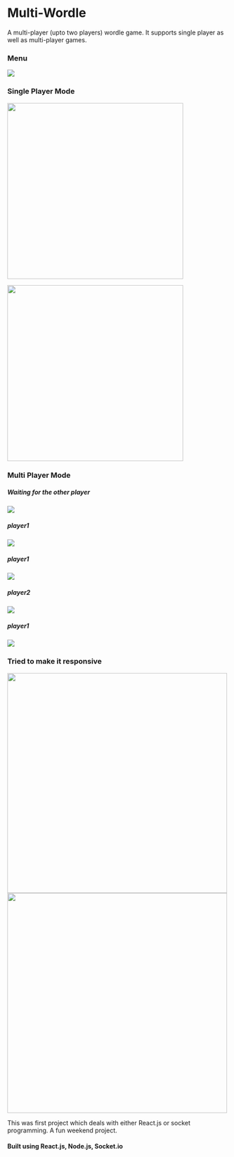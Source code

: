 # Multi-Wordle
A multi-player (upto two players) wordle game. 
It supports single player as well as multi-player games. 

### Menu
<img src="https://github.com/arxxv/Multi-Wordle/blob/main/screenshots/menu.png"><img/>
### Single Player Mode
<img src="https://github.com/arxxv/Multi-Wordle/blob/main/screenshots/single-player-correct.jpg" width="400px"><img/>

<img src="https://github.com/arxxv/Multi-Wordle/blob/main/screenshots/single-player-wrong.jpg" width="400px"><img/>
### Multi Player Mode

##### Waiting for the other player
<img src="https://github.com/arxxv/Multi-Wordle/blob/main/screenshots/roomid.png"><img/>

##### player1
<img src="https://github.com/arxxv/Multi-Wordle/blob/main/screenshots/multi-player-i.png"><img/>

##### player1
<img src="https://github.com/arxxv/Multi-Wordle/blob/main/screenshots/multi-player-ii.png"><img/>

##### player2
<img src="https://github.com/arxxv/Multi-Wordle/blob/main/screenshots/multi-player-iii.png"><img/>

##### player1
<img src="https://github.com/arxxv/Multi-Wordle/blob/main/screenshots/multi-player-vi.png"><img/>

### Tried to make it responsive
<img src="https://github.com/arxxv/Multi-Wordle/blob/main/screenshots/multi-player-wrong.jpg" height="500px"><img/>
<img src="https://github.com/arxxv/Multi-Wordle/blob/main/screenshots/single-player-wrong-ii.jpg" height="500px"><img/>

This was first project which deals with either React.js or socket programming.
A fun weekend project.

#### Built using React.js, Node.js, Socket.io
